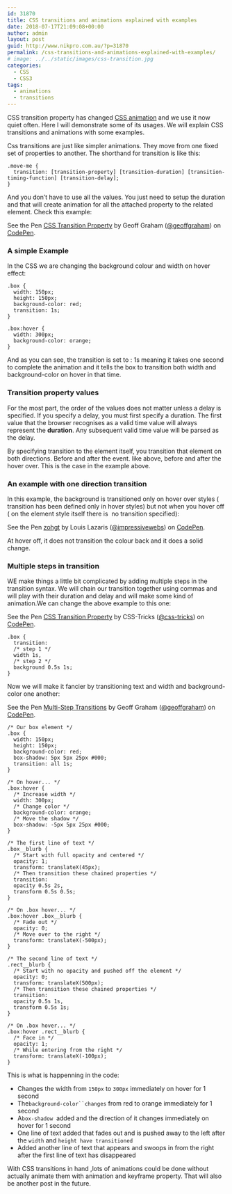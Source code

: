 ```yaml
---
id: 31870
title: CSS transitions and animations explained with examples
date: 2018-07-17T21:09:08+00:00
author: admin
layout: post
guid: http://www.nikpro.com.au/?p=31870
permalink: /css-transitions-and-animations-explained-with-examples/
# image: ../../static/images/css-transition.jpg
categories:
  - CSS
  - CSS3
tags:
  - animations
  - transitions
---
```

CSS transition property has changed [CSS animation](http://www.nikpro.com.au/how-to-build-a-simple-gallery-using-flexbox-and-javascript/) and we use it now quiet often. Here I will demonstrate some of its usages. We will explain CSS transitions and animations with some examples.

Css transitions are just like simpler animations. They move from one fixed set of properties to another. The shorthand for transition is like this:

`.move-me {`  
`  transition: [transition-property] [transition-duration] [transition-timing-function] [transition-delay];`  
`}`

And you don&#8217;t have to use all the values. You just need to setup the duration and that will create animation for all the attached property to the related element. Check this example:

<p class="codepen" data-height="350" data-theme-id="0" data-slug-hash="RrPopP" data-default-tab="css,result" data-user="geoffgraham" data-embed-version="2" data-pen-title="CSS Transition Property">
  See the Pen <a href="https://codepen.io/geoffgraham/pen/RrPopP/">CSS Transition Property</a> by Geoff Graham (<a href="https://codepen.io/geoffgraham">@geoffgraham</a>) on <a href="https://codepen.io">CodePen</a>.
</p>



### A simple Example

In the CSS we are changing the background colour and width on hover effect:

`.box {`  
`  width: 150px;`  
`  height: 150px;`  
`  background-color: red;`  
`  transition: 1s;`  
`}`

`.box:hover {`  
`  width: 300px;`  
`  background-color: orange;`  
`}`

And as you can see, the transition is set to : 1s meaning it takes one second to complete the animation and it tells the box to transition both width and background-color on hover in that time.

### Transition property values

For the most part, the order of the values does not matter unless a delay is specified. If you specify a delay, you must first specify a duration. The first value that the browser recognises as a valid time value will always represent the **duration**. Any subsequent valid time value will be parsed as the delay.

By specifying transition to the element itself, you transition that element on both directions. Before and after the event. like above, before and after the hover over. This is the case in the example above.

### An example with one direction transition

In this example, the background is transitioned only on hover over styles ( transition has been defined only in hover styles) but not when you hover off ( on the element style itself there is  no transition specified):

<p class="codepen" data-height="350" data-theme-id="0" data-slug-hash="zohgt" data-default-tab="css,result" data-user="impressivewebs" data-embed-version="2" data-pen-title="zohgt">
  See the Pen <a href="https://codepen.io/impressivewebs/pen/zohgt/">zohgt</a> by Louis Lazaris (<a href="https://codepen.io/impressivewebs">@impressivewebs</a>) on <a href="https://codepen.io">CodePen</a>.
</p>



At hover off, it does not transition the colour back and it does a solid change.

### Multiple steps in transition

WE make things a little bit complicated by adding multiple steps in the transition syntax. We will chain our transition together using commas and will play with their duration and delay and will make some kind of animation.We can change the above example to this one:

<p class="codepen" data-height="350" data-theme-id="0" data-slug-hash="mVJKgO" data-default-tab="css,result" data-user="css-tricks" data-embed-version="2" data-pen-title="CSS Transition Property">
  See the Pen <a href="https://codepen.io/team/css-tricks/pen/mVJKgO/">CSS Transition Property</a> by CSS-Tricks (<a href="https://codepen.io/css-tricks">@css-tricks</a>) on <a href="https://codepen.io">CodePen</a>.
</p>



`.box {`  
`  transition: `  
`  /* step 1 */`  
`  width 1s,`  
`  /* step 2 */`  
`  background 0.5s 1s;`  
`}`

Now we will make it fancier by transitioning text and width and background-color one another:

<p class="codepen" data-height="265" data-theme-id="0" data-slug-hash="dGoOMB" data-default-tab="css,result" data-user="geoffgraham" data-embed-version="2" data-pen-title="Multi-Step Transitions">
  See the Pen <a href="https://codepen.io/geoffgraham/pen/dGoOMB/">Multi-Step Transitions</a> by Geoff Graham (<a href="https://codepen.io/geoffgraham">@geoffgraham</a>) on <a href="https://codepen.io">CodePen</a>.
</p>



`/* Our box element */`  
`.box {`  
`  width: 150px;`  
`  height: 150px;`  
`  background-color: red;`  
`  box-shadow: 5px 5px 25px #000;`  
`  transition: all 1s;`  
`}`

`/* On hover... */`  
`.box:hover {`  
`  /* Increase width */`  
`  width: 300px;`  
`  /* Change color */`  
`  background-color: orange;`  
`  /* Move the shadow */`  
`  box-shadow: -5px 5px 25px #000;`  
`}`

`/* The first line of text */`  
`.box__blurb {`  
`  /* Start with full opacity and centered */`  
`  opacity: 1;`  
`  transform: translateX(45px);`  
`  /* Then transition these chained properties */`  
`  transition:`  
`  opacity 0.5s 2s,`  
`  transform 0.5s 0.5s;`  
`}`

`/* On .box hover... */`  
`.box:hover .box__blurb {`  
`  /* Fade out */`  
`  opacity: 0;`  
`  /* Move over to the right */`  
`  transform: translateX(-500px);`  
`}`

`/* The second line of text */`  
`.rect__blurb {`  
`  /* Start with no opacity and pushed off the element */`  
`  opacity: 0;`  
`  transform: translateX(500px);`  
`  /* Then transition these chained properties */`  
`  transition: `  
`  opacity 0.5s 1s,`  
`  transform 0.5s 1s;`  
`}`

`/* On .box hover... */`  
`.box:hover .rect__blurb {`  
`  /* Face in */`  
`  opacity: 1;`  
`  /* While entering from the right */`  
`  transform: translateX(-100px);`  
`}`

This is what is happenning in the code:

  * Changes the width from `150px` to `300px` immediately on hover for 1 second
  * The`background-color``changes` from red to orange immediately for 1 second
  * A`box-shadow`  added and the direction of it changes immediately on hover for 1 second
  * One line of text added that fades out and is pushed away to the left after the `width` and `height have transitioned`
  * Added another line of text that appears and swoops in from the right after the first line of text has disappeared

With CSS transitions in hand ,lots of animations could be done without actually animate them with animation and keyframe property. That will also be another post in the future.